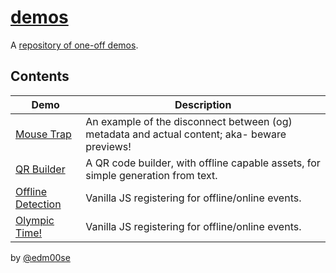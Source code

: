 # [demos](https://edm00se.codes/demos/)

A [repository of one-off demos](https://github.com/edm00se/demos/).

## Contents

| Demo                                   | Description                                                                                  |
| -------------------------------------- | -------------------------------------------------------------------------------------------- |
| [Mouse Trap][mouse-trap]               | An example of the disconnect between (og) metadata and actual content; aka- beware previews! |
| [QR Builder][qr-builder]               | A QR code builder, with offline capable assets, for simple generation from text.             |
| [Offline Detection][offline-detection] | Vanilla JS registering for offline/online events.                                            |
| [Olympic Time!][olympic-time] | Vanilla JS registering for offline/online events.                                                     |

by [@edm00se](https://github.com/edm00se)

[mouse-trap]: https://edm00se.codes/demos/mouse-trap/
[qr-builder]: https://edm00se.codes/demos/qr-builder/
[offline-detection]: https://edm00se.codes/demos/offline-detection/
[olympic-time]: https://edm00se.codes/demos/olympic-time/
